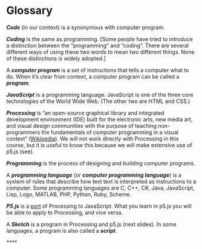 # Glossary

_**Code**_ \(in our context\) is a synonymous with computer program.

_**Coding**_ is the same as programming. \[Some people have tried to introduce a distinction between the “programming” and “coding”. There are several different ways of using these two words to mean two different things. None of these distinctions is widely adopted.\]

A _**computer program**_ is a set of instructions that tells a computer what to do. When it’s clear from context, a computer program can be called a _**program**_.

_**JavaScript**_ is a programming language. JavaScript is one of the three core technologies of the World Wide Web. \(The other two are HTML and CSS.\)

_**Processing**_ is “an open-source graphical library and integrated development environment \(IDE\) built for the electronic arts, new media art, and visual design communities with the purpose of teaching non-programmers the fundamentals of computer programming in a visual context“ \([Wikipedia](https://en.wikipedia.org/wiki/Processing_%28programming_language%29#p5.js)\). We will not work directly with Processing in this course, but it is useful to know this because we will make extensive use of p5.js \(see\).

_**Programming**_ is the process of designing and building computer programs.

A _**programming language**_ \(or _**computer programming language**_\) is a system of rules that describe how text text is interpreted as instructions to a computer. Some programming languages are C, C++, C\#, Java, JavaScript, Lisp, Logo, MATLAB, PHP, Python, Ruby, Scheme.

_**P5.js**_ is a [port](https://en.wikipedia.org/wiki/Porting) of Processing to JavaScript. What you learn in p5.js you will be able to apply to Processing, and vice versa.

A _**Sketch**_ is a program in Processing and p5.js \(next slides\). In some languages, a program is also called a _**script**_.

_\*\*\*\*_

